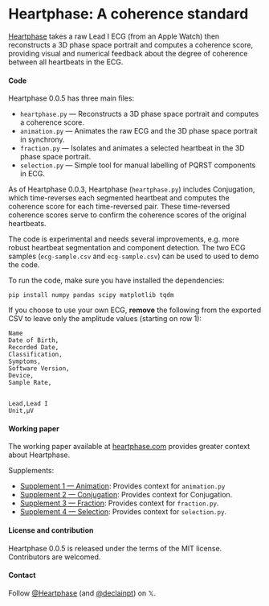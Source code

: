 # Heartphase: A coherence standard

[Heartphase](https://heartphase.com) takes a raw Lead I ECG (from an Apple Watch) then reconstructs a 3D phase space portrait and computes a coherence score, providing visual and numerical feedback about the degree of coherence between all heartbeats in the ECG.

#### Code

Heartphase 0.0.5 has three main files:

* `heartphase.py` — Reconstructs a 3D phase space portrait and computes a coherence score.
* `animation.py` — Animates the raw ECG and the 3D phase space portrait in synchrony.
* `fraction.py` — Isolates and animates a selected heartbeat in the 3D phase space portrait.
* `selection.py` — Simple tool for manual labelling of PQRST components in ECG.

As of Heartphase 0.0.3, Heartphase (`heartphase.py`) includes Conjugation, which time-reverses each segmented heartbeat and computes the coherence score for each time-reversed pair. These time-reversed coherence scores serve to confirm the coherence scores of the original heartbeats.

The code is experimental and needs several improvements, e.g. more robust heartbeat segmentation and component detection. The two ECG samples (`ecg-sample.csv` and `ecg-sample.csv`) can be used to used to demo the code. 

To run the code, make sure you have installed the dependencies:

```
pip install numpy pandas scipy matplotlib tqdm
```
If you choose to use your own ECG, **remove** the following from the exported CSV to leave only the amplitude values (starting on row 1):
```
Name
Date of Birth,
Recorded Date,
Classification,
Symptoms,
Software Version,
Device,
Sample Rate,


Lead,Lead I
Unit,µV
```

#### Working paper

The working paper available at [heartphase.com](https://heartphase.com/) provides greater context about Heartphase.

Supplements:

* [Supplement 1 — Animation](https://www.heartphase.com/supplements/f115817a00086655cf073a4e14428288ac736a9e1ab8b07a152b7a0c44704989.pdf): Provides context for `animation.py`
* [Supplement 2 — Conjugation](https://www.heartphase.com/supplements/9c3641b2c4fa9ffa47d6c6c081a2e61ad18db747ba1307eaf33303aba1f5d669.pdf): Provides context for Conjugation.
* [Supplement 3 — Fraction](https://www.heartphase.com/supplements/9c221fc7eb1c0da714e1e69d72e532c201c28a0eb964b955db8fcdb00438f354.pdf): Provides context for `fraction.py`.
* [Supplement 4 — Selection](https://www.heartphase.com/supplements/832990a791093f1cf22a72d3535a8df491dc9c1bb666902ed0201ad2aba2c953.pdf): Provides context for `selection.py`.

#### License and contribution
Heartphase 0.0.5 is released under the terms of the MIT license. Contributors are welcomed.

#### Contact
Follow [@Heartphase](https://x.com/heartphase) (and [@declainpt](https://x.com/declainpt)) on 𝕏.